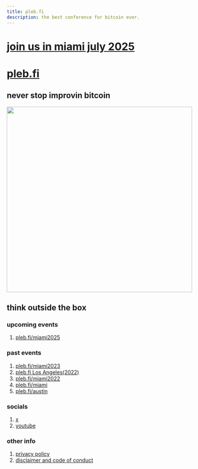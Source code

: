 ```yaml
---
title: pleb.fi
description: the best conference for bitcoin ever.
---
```

<div class="flash">
<a href="/miami2025">
<h1>join us in miami july 2025</h1>
</a>
</div>

# [pleb.fi](/)


## never stop improvin bitcoin

<img src="pleb25.gif" width="500px" />

## think outside the box

### upcoming events 
1. [pleb.fi/miami2025](/miami2025)

### past events 
1. [pleb.fi/miami2023](/miami2023)
1. [pleb.fi Los Angeles(2022)](https://bitdevsla.org/pleb-fi-1/)
1. [pleb.fi/miami2022](/miami2022)
1. [pleb.fi/miami](/miami)
1. [pleb.fi/austin](/austin)

### socials
1. [ x ](https://x.com/PlebFi)
1. [youtube](https://www.youtube.com/@plebfi)

### other info
1. [privacy policy](/privacy)
1. [disclaimer and code of conduct](/disclaimers)